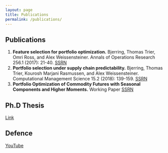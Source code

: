 ```yaml
---
layout: page
title: Publications
permalink: /publications/
---
```


## Publications

1. **Feature selection for portfolio optimization.** Bjerring, Thomas Trier, Omri Ross, and Alex Weissensteiner. Annals of Operations Research 256.1 (2017): 21-40. [SSRN](https://papers.ssrn.com/sol3/papers.cfm?abstract_id=2548800)
2. **Portfolio selection under supply chain predictability.** Bjerring, Thomas Trier, Kourosh Marjani Rasmussen, and Alex Weissensteiner. Computational Management Science 15.2 (2018): 139-159. [SSRN](https://papers.ssrn.com/sol3/papers.cfm?abstract_id=2755474)
3. **Portfolio Optimization of Commodity Futures with Seasonal Components and Higher Moments.** Working Paper [SSRN](hhttps://papers.ssrn.com/sol3/papers.cfm?abstract_id=2869969)

## Ph.D Thesis

[Link](/assets/media/Phd_Thesis.pdf)

## Defence

[YouTube](https://www.youtube.com/watch?v=TccVnTlF2Q0)


